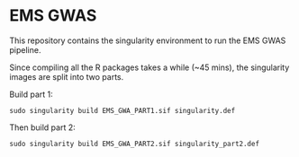 # EMS GWAS 
This repository contains the singularity environment to run the EMS GWAS pipeline.

Since compiling all the R packages takes a while (~45 mins), the singularity images are split into two parts.

Build part 1:
```
sudo singularity build EMS_GWA_PART1.sif singularity.def
```

Then build part 2:
```
sudo singularity build EMS_GWA_PART2.sif singularity_part2.def
```
